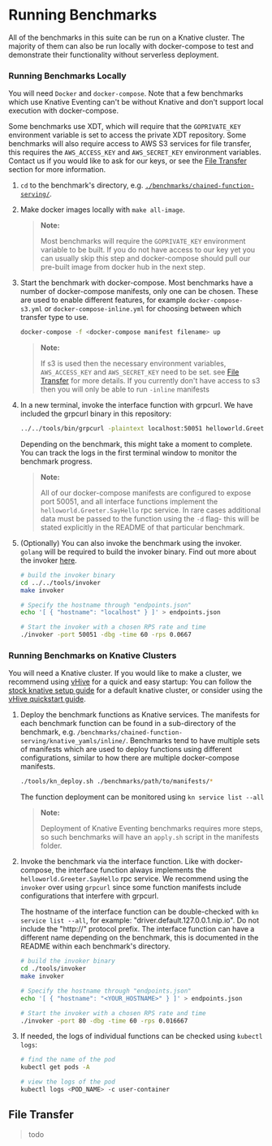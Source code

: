 # Running Benchmarks

All of the benchmarks in this suite can be run on a Knative cluster. The majority of them can also
be run locally with docker-compose to test and demonstrate their functionality without serverless 
deployment.

### Running Benchmarks Locally
You will need `Docker` and `docker-compose`. Note that a few benchmarks which use Knative Eventing 
can't be without Knative and don't support local execution with docker-compose.

Some benchmarks use XDT, which will require that the `GOPRIVATE_KEY` environment variable is set
to access the private XDT repository. Some benchmarks will also require access to AWS S3 services
for file transfer, this requires the `AWS_ACCESS_KEY` and `AWS_SECRET_KEY` environment variables.
Contact us if you would like to ask for our keys, or see the [File Transfer](#file-transfer) 
section for more information.

1. `cd` to the benchmark's directory, e.g. 
    [`./benchmarks/chained-function-serving/`](/benchmarks/chained-function-serving/).
2. Make docker images locally with `make all-image`. 
    > **Note:**
    >
    > Most benchmarks will require the `GOPRIVATE_KEY` environment variable to be built. If you
    > do not have access to our key yet you can usually skip this step and docker-compose should
    > pull our pre-built image from docker hub in the next step.

3. Start the benchmark with docker-compose. Most benchmarks have a number of docker-compose 
    manifests, only one can be chosen. These are used to enable different features, for example 
    `docker-compose-s3.yml` or `docker-compose-inline.yml` for choosing between which transfer 
    type to use.
    ```bash
    docker-compose -f <docker-compose manifest filename> up
    ```
    > **Note:**
    >
    > If s3 is used then the necessary environment variables, `AWS_ACCESS_KEY` and `AWS_SECRET_KEY`
    > need to be set. see [File Transfer](#file-transfer) for more details.
    > If you currently don't have access to s3 then you will only be able to run `-inline` 
    > manifests

4. In a new terminal, invoke the interface function with grpcurl. We have included the grpcurl
    binary in this repository:
    ```bash
    ../../tools/bin/grpcurl -plaintext localhost:50051 helloworld.Greeter.SayHello
    ```
    Depending on the benchmark, this might take a moment to complete. You can track the logs in
    the first terminal window to monitor the benchmark progress.
    > **Note:**
    > 
    > All of our docker-compose manifests are configured to expose port 50051, and all interface
    > functions implement the `helloworld.Greeter.SayHello` rpc service. In rare cases additional
    > data must be passed to the function using the `-d` flag- this will be stated explicitly
    > in the README of that particular benchmark.

5. (Optionally) You can also invoke the benchmark using the invoker. `golang` will be required to
    build the invoker binary. Find out more about the invoker [here](/tools/invoker/).
    ```bash
    # build the invoker binary
    cd ../../tools/invoker
    make invoker

    # Specify the hostname through "endpoints.json"
    echo '[ { "hostname": "localhost" } ]' > endpoints.json

    # Start the invoker with a chosen RPS rate and time
    ./invoker -port 50051 -dbg -time 60 -rps 0.0667
    ```

### Running Benchmarks on Knative Clusters
You will need a Knative cluster. If you would like to make a cluster, we recommend using 
[vHive](https://github.com/ease-lab/vhive) for a quick and easy startup: You can follow the
[stock knative setup guide](https://github.com/ease-lab/vhive/blob/main/docs/developers_guide.md#testing-stock-knative-setup-or-images)
for a default knative cluster, or consider using the 
[vHive quickstart guide](https://github.com/ease-lab/vhive/blob/main/docs/quickstart_guide.md).

1. Deploy the benchmark functions as Knative services. The manifests for each benchmark function
    can be found in a sub-directory of the benchmark, e.g. 
    `/benchmarks/chained-function-serving/knative_yamls/inline/`. Benchmarks tend to have multiple
    sets of manifests which are used to deploy functions using different configurations, similar to
    how there are multiple docker-compose manifests.
    ```bash
    ./tools/kn_deploy.sh ./benchmarks/path/to/manifests/*
    ```
    The function deployment can be monitored using `kn service list --all` 
    > **Note:**
    > 
    > Deployment of Knative Eventing benchmarks requires more steps, so such benchmarks will
    > have an `apply.sh` script in the manifests folder.

2. Invoke the benchmark via the interface function. Like with docker-compose, the interface
    function always implements the `helloworld.Greeter.SayHello` rpc service. We recommend using
    the `invoker` over using `grpcurl` since some function manifests include configurations that
    interfere with grpcurl.

    The hostname of the interface function can be double-checked with `kn service list --all`, for
    example: "driver.default.127.0.0.1.nip.io". Do not include the "http://" protocol prefix. The
    interface function can have a different name depending on the benchmark, this is documented
    in the README within each benchmark's directory.
    ```bash
    # build the invoker binary
    cd ./tools/invoker
    make invoker

    # Specify the hostname through "endpoints.json"
    echo '[ { "hostname": "<YOUR_HOSTNAME>" } ]' > endpoints.json

    # Start the invoker with a chosen RPS rate and time
    ./invoker -port 80 -dbg -time 60 -rps 0.016667
    ``` 

3. If needed, the logs of individual functions can be checked using `kubectl logs`:
    ```bash
    # find the name of the pod
    kubectl get pods -A

    # view the logs of the pod
    kubectl logs <POD_NAME> -c user-container
    ```

## File Transfer
> todo